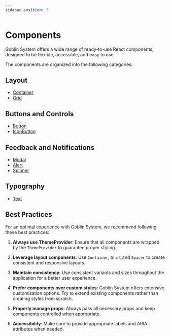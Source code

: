 ```yaml
---
sidebar_position: 3
---
```


# Components

Goblin System offers a wide range of ready-to-use React components, designed to be flexible, accessible, and easy to use.

The components are organized into the following categories:

## Layout
- [Container](/docs/components/layout/container)
- [Grid](/docs/components/layout/grid)

## Buttons and Controls
- [Button](/docs/components/buttons/button)
- [IconButton](/docs/components/buttons/iconbutton)

## Feedback and Notifications
- [Modal](/docs/components/feedback/modal)
- [Alert](/docs/components/alert)
- [Spinner](/docs/components/spinner)

## Typography
- [Text](/docs/components/typography/text)

## Best Practices

For an optimal experience with Goblin System, we recommend following these best practices:

1. **Always use ThemeProvider**: Ensure that all components are wrapped by the `ThemeProvider` to guarantee proper styling.

2. **Leverage layout components**: Use `Container`, `Grid`, and `Spacer` to create consistent and responsive layouts.

3. **Maintain consistency**: Use consistent variants and sizes throughout the application for a better user experience.

4. **Prefer components over custom styles**: Goblin System offers extensive customization options. Try to extend existing components rather than creating styles from scratch.

5. **Properly manage props**: Always pass all necessary props and keep components controlled when appropriate.

6. **Accessibility**: Make sure to provide appropriate labels and ARIA attributes when needed.
